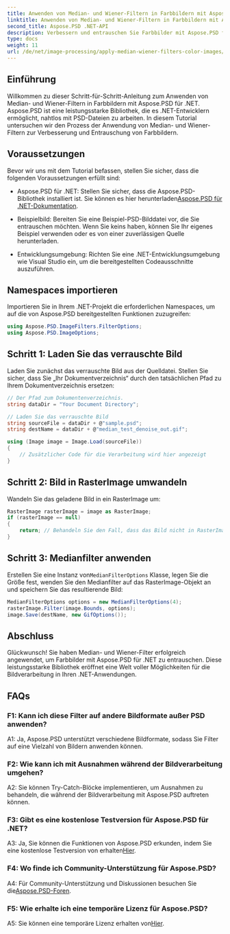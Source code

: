 ```yaml
---
title: Anwenden von Median- und Wiener-Filtern in Farbbildern mit Aspose.PSD für .NET
linktitle: Anwenden von Median- und Wiener-Filtern in Farbbildern mit Aspose.PSD für .NET
second_title: Aspose.PSD .NET-API
description: Verbessern und entrauschen Sie Farbbilder mit Aspose.PSD für .NET unter Verwendung von Median- und Wiener-Filtern. Schritt-für-Schritt-Anleitung für eine reibungslose Bildbearbeitung.
type: docs
weight: 11
url: /de/net/image-processing/apply-median-wiener-filters-color-images/
---
```

## Einführung

Willkommen zu dieser Schritt-für-Schritt-Anleitung zum Anwenden von Median- und Wiener-Filtern in Farbbildern mit Aspose.PSD für .NET. Aspose.PSD ist eine leistungsstarke Bibliothek, die es .NET-Entwicklern ermöglicht, nahtlos mit PSD-Dateien zu arbeiten. In diesem Tutorial untersuchen wir den Prozess der Anwendung von Median- und Wiener-Filtern zur Verbesserung und Entrauschung von Farbbildern.

## Voraussetzungen

Bevor wir uns mit dem Tutorial befassen, stellen Sie sicher, dass die folgenden Voraussetzungen erfüllt sind:

-  Aspose.PSD für .NET: Stellen Sie sicher, dass die Aspose.PSD-Bibliothek installiert ist. Sie können es hier herunterladen[Aspose.PSD für .NET-Dokumentation](https://reference.aspose.com/psd/net/).

- Beispielbild: Bereiten Sie eine Beispiel-PSD-Bilddatei vor, die Sie entrauschen möchten. Wenn Sie keins haben, können Sie Ihr eigenes Beispiel verwenden oder es von einer zuverlässigen Quelle herunterladen.

- Entwicklungsumgebung: Richten Sie eine .NET-Entwicklungsumgebung wie Visual Studio ein, um die bereitgestellten Codeausschnitte auszuführen.

## Namespaces importieren

Importieren Sie in Ihrem .NET-Projekt die erforderlichen Namespaces, um auf die von Aspose.PSD bereitgestellten Funktionen zuzugreifen:

```csharp
using Aspose.PSD.ImageFilters.FilterOptions;
using Aspose.PSD.ImageOptions;
```

## Schritt 1: Laden Sie das verrauschte Bild

Laden Sie zunächst das verrauschte Bild aus der Quelldatei. Stellen Sie sicher, dass Sie „Ihr Dokumentverzeichnis“ durch den tatsächlichen Pfad zu Ihrem Dokumentverzeichnis ersetzen:

```csharp
// Der Pfad zum Dokumentenverzeichnis.
string dataDir = "Your Document Directory";

// Laden Sie das verrauschte Bild
string sourceFile = dataDir + @"sample.psd";
string destName = dataDir + @"median_test_denoise_out.gif";

using (Image image = Image.Load(sourceFile))
{
    // Zusätzlicher Code für die Verarbeitung wird hier angezeigt
}
```

## Schritt 2: Bild in RasterImage umwandeln

Wandeln Sie das geladene Bild in ein RasterImage um:

```csharp
RasterImage rasterImage = image as RasterImage;
if (rasterImage == null)
{
    return; // Behandeln Sie den Fall, dass das Bild nicht in RasterImage umgewandelt werden kann
}
```

## Schritt 3: Medianfilter anwenden

 Erstellen Sie eine Instanz von`MedianFilterOptions` Klasse, legen Sie die Größe fest, wenden Sie den Medianfilter auf das RasterImage-Objekt an und speichern Sie das resultierende Bild:

```csharp
MedianFilterOptions options = new MedianFilterOptions(4);
rasterImage.Filter(image.Bounds, options);
image.Save(destName, new GifOptions());
```

## Abschluss

Glückwunsch! Sie haben Median- und Wiener-Filter erfolgreich angewendet, um Farbbilder mit Aspose.PSD für .NET zu entrauschen. Diese leistungsstarke Bibliothek eröffnet eine Welt voller Möglichkeiten für die Bildverarbeitung in Ihren .NET-Anwendungen.

## FAQs

### F1: Kann ich diese Filter auf andere Bildformate außer PSD anwenden?

A1: Ja, Aspose.PSD unterstützt verschiedene Bildformate, sodass Sie Filter auf eine Vielzahl von Bildern anwenden können.

### F2: Wie kann ich mit Ausnahmen während der Bildverarbeitung umgehen?

A2: Sie können Try-Catch-Blöcke implementieren, um Ausnahmen zu behandeln, die während der Bildverarbeitung mit Aspose.PSD auftreten können.

### F3: Gibt es eine kostenlose Testversion für Aspose.PSD für .NET?

 A3: Ja, Sie können die Funktionen von Aspose.PSD erkunden, indem Sie eine kostenlose Testversion von erhalten[Hier](https://releases.aspose.com/).

### F4: Wo finde ich Community-Unterstützung für Aspose.PSD?

 A4: Für Community-Unterstützung und Diskussionen besuchen Sie die[Aspose.PSD-Foren](https://forum.aspose.com/c/psd/34).

### F5: Wie erhalte ich eine temporäre Lizenz für Aspose.PSD?

 A5: Sie können eine temporäre Lizenz erhalten von[Hier](https://purchase.aspose.com/temporary-license/).